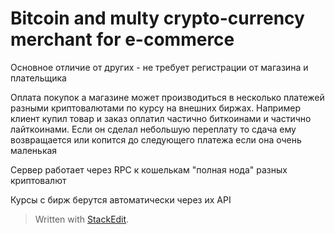 # Bitcoin and multy crypto-currency merchant for e-commerce

Основное отличие от других - не требует регистрации от магазина и плательщика

Оплата покупок а магазине может производиться в несколько платежей разными криптовалютами по курсу на внешних биржах. Например клиент купил товар и заказ оплатил частично биткоинами и частично лайткоинами. Если он сделал небольшую переплату то сдача ему возвращается или копится до следующего платежа если она очень маленькая

Сервер работает через RPC к кошелькам "полная нода" разных криптовалют

Курсы с бирж берутся автоматически через их API

> Written with [StackEdit](https://stackedit.io/).
